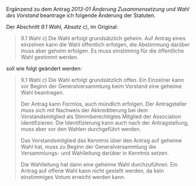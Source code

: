 Ergänzend zu dem Antrag *2013-01 Änderung Zusammensetzung und Wahl des Vorstand*
beantrage ich folgende Änderung der Statuten.

Der Abschnitt *9.1 Wahl, Absatz c)*, im Original:

> 9.1 Wahl
> c) Die Wahl erfolgt grundsätzlich geheim. Auf Antrag eines einzelnen kann die
> Wahl öffentlich erfolgen, die Abstimmung darüber muss aber geheim erfolgen.
> Es muss einstimmig für die öffentliche Wahl gestimmt werden.

soll wie folgt geändert werden:

> 9.1 Wahl
> c) Die Wahl erfolgt grundsätzlich offen. Ein Einzelner kann vor Beginn der
> Generalversammlung beim Vorstand eine geheime Wahl beantragen.
>
> Der Antrag kann Formlos, auch mündlich erfolgen.
> Der Antragsteller muss sich mit Nachweis der Akkreditierung bei dem
> Vorstandsmitglied als Stimmberechtigtes Mitglied der Association
> identifizieren. Die Identifizierung kann auch nach der Antragstellung, muss
> aber vor den Wahlen durchgeführt werden.
>
> Das Vorstandsmitglied das Kenntnis über den Antrag auf geheime Wahl hat,
> muss zu Beginn der Generalversammlung die Versammlungs- und Wahlleitung
> darüber in Kenntnis setzen.
>
> Die Wahlleitung hat dann eine geheime Wahl durchzuführen.
> Ein Antrag auf offene Wahl kann nicht gestellt werden, da kein einstimmiges
> Votum erreicht werden kann.